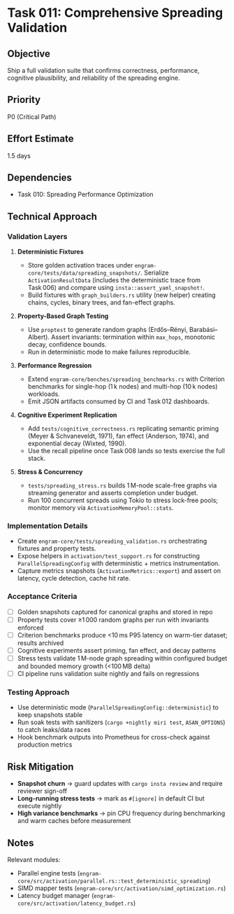 # Task 011: Comprehensive Spreading Validation

## Objective
Ship a full validation suite that confirms correctness, performance, cognitive plausibility, and reliability of the spreading engine.

## Priority
P0 (Critical Path)

## Effort Estimate
1.5 days

## Dependencies
- Task 010: Spreading Performance Optimization

## Technical Approach

### Validation Layers
1. **Deterministic Fixtures**
   - Store golden activation traces under `engram-core/tests/data/spreading_snapshots/`. Serialize `ActivationResultData` (includes the deterministic trace from Task 006) and compare using `insta::assert_yaml_snapshot!`.
   - Build fixtures with `graph_builders.rs` utility (new helper) creating chains, cycles, binary trees, and fan-effect graphs.

2. **Property-Based Graph Testing**
   - Use `proptest` to generate random graphs (Erdős–Rényi, Barabási–Albert). Assert invariants: termination within `max_hops`, monotonic decay, confidence bounds.
   - Run in deterministic mode to make failures reproducible.

3. **Performance Regression**
   - Extend `engram-core/benches/spreading_benchmarks.rs` with Criterion benchmarks for single-hop (1 k nodes) and multi-hop (10 k nodes) workloads.
   - Emit JSON artifacts consumed by CI and Task 012 dashboards.

4. **Cognitive Experiment Replication**
   - Add `tests/cognitive_correctness.rs` replicating semantic priming (Meyer & Schvaneveldt, 1971), fan effect (Anderson, 1974), and exponential decay (Wixted, 1990).
   - Use the recall pipeline once Task 008 lands so tests exercise the full stack.

5. **Stress & Concurrency**
   - `tests/spreading_stress.rs` builds 1 M-node scale-free graphs via streaming generator and asserts completion under budget.
   - Run 100 concurrent spreads using Tokio to stress lock-free pools; monitor memory via `ActivationMemoryPool::stats`.

### Implementation Details
- Create `engram-core/tests/spreading_validation.rs` orchestrating fixtures and property tests.
- Expose helpers in `activation/test_support.rs` for constructing `ParallelSpreadingConfig` with deterministic + metrics instrumentation.
- Capture metrics snapshots (`ActivationMetrics::export`) and assert on latency, cycle detection, cache hit rate.

### Acceptance Criteria
- [ ] Golden snapshots captured for canonical graphs and stored in repo
- [ ] Property tests cover ≥1 000 random graphs per run with invariants enforced
- [ ] Criterion benchmarks produce <10 ms P95 latency on warm-tier dataset; results archived
- [ ] Cognitive experiments assert priming, fan effect, and decay patterns
- [ ] Stress tests validate 1 M-node graph spreading within configured budget and bounded memory growth (<100 MB delta)
- [ ] CI pipeline runs validation suite nightly and fails on regressions

### Testing Approach
- Use deterministic mode (`ParallelSpreadingConfig::deterministic`) to keep snapshots stable
- Run soak tests with sanitizers (`cargo +nightly miri test`, `ASAN_OPTIONS`) to catch leaks/data races
- Hook benchmark outputs into Prometheus for cross-check against production metrics

## Risk Mitigation
- **Snapshot churn** → guard updates with `cargo insta review` and require reviewer sign-off
- **Long-running stress tests** → mark as `#[ignore]` in default CI but execute nightly
- **High variance benchmarks** → pin CPU frequency during benchmarking and warm caches before measurement

## Notes
Relevant modules:
- Parallel engine tests (`engram-core/src/activation/parallel.rs::test_deterministic_spreading`)
- SIMD mapper tests (`engram-core/src/activation/simd_optimization.rs`)
- Latency budget manager (`engram-core/src/activation/latency_budget.rs`)

